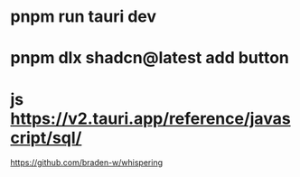 # pnpm run tauri dev

# pnpm dlx shadcn@latest add button

# js https://v2.tauri.app/reference/javascript/sql/

https://github.com/braden-w/whispering
